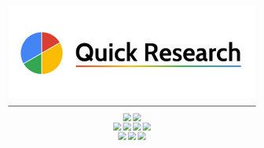 <div align="center">
  <img src="https://github.com/pnhathuy07/quick-research/blob/main/logo.png" width=1000><br>
</div>

---

<div align="center">
<img src="https://img.shields.io/github/watchers/pnhathuy07/quick-research?style=social"> <img src="https://img.shields.io/github/stars/pnhathuy07/quick-research?style=social">
<br><img src="https://img.shields.io/github/v/release/pnhathuy07/quick-research"> <img src="https://img.shields.io/github/license/pnhathuy07/quick-research"> <img src="https://img.shields.io/gitlab/pipeline/pnhathuy07/quick-research/master"> <img src="https://img.shields.io/github/commit-activity/m/pnhathuy07/quick-research">
<br><img src="https://img.shields.io/github/issues-pr/pnhathuy07/quick-research"> <img src="https://img.shields.io/github/issues/pnhathuy07/quick-research"> <img src="https://img.shields.io/github/downloads/pnhathuy07/quick-research/total">
</div>
